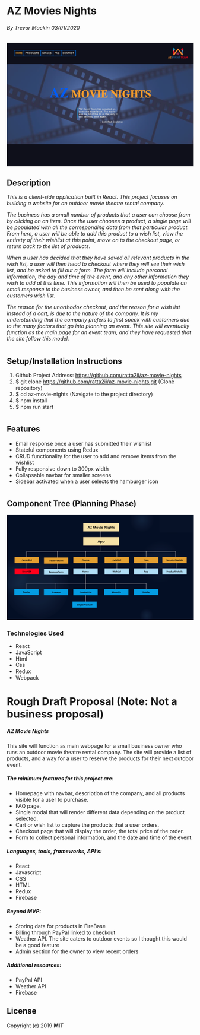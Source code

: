 # **AZ Movies Nights**


###### By Trevor Mackin 03/01/2020  


<center>

<!-- ![ Screenshot of Project ](src/assets/images/beerShack.gif) -->

![Image of Paths](src/assets/images/az-movies-screenshot.png)

</center>


## **Description**

_This is a client-side application built in React. This project focuses on building a website for an outdoor movie theatre rental company._

_The business has a small number of products that a user can choose from by clicking on an item. Once the user chooses a product, a single page will be populated with all the corresponding data from that particular product. From here, a user will be able to add this product to a wish list, view the entirety of their wishlist at this point, move on to the checkout page, or return back to the list of products._

_When a user has decided that they have saved all relevant products in the wish list, a user will then head to checkout where they will see their wish list, and be asked to fill out a form. The form will include personal information, the day and time of the event, and any other information they wish to add at this time. This information will then be used to populate an email response to the business owner, and then be sent along with the customers wish list._ 

_The reason for the unorthodox checkout, and the reason for a wish list instead of a cart, is due to the nature of the company. It is my understanding that the company prefers to first speak with customers due to the many factors that go into planning an event. This site will eventually function as the main page for an event team, and they have requested that the site follow this model._ 
#


##  **Setup/Installation Instructions**


1. Github Project Address: https://github.com/ratta2ii/az-movie-nights
2. $ git clone https://github.com/ratta2ii/az-movie-nights.git (Clone repository)
3. $ cd az-movie-nights (Navigate to the project directory) 
4. $ npm install
5. $ npm run start
#


## **Features**


* Email response once a user has submitted their wishlist
* Stateful components using Redux
* CRUD functionality for the user to add and remove items from the wishlist
* Fully responsive down to 300px width
* Collapsable navbar for smaller screens
* Sidebar activated when a user selects the hamburger icon
#
   
## **Component Tree (Planning Phase)**


<center>

![Image of Paths](src/assets/images/az-movies-structure.png)

</center>


### **Technologies Used**


* React
* JavaScript
* Html
* Css
* Redux
* Webpack


# **Rough Draft Proposal** (Note: Not a business proposal)


##### AZ Movie Nights


This site will function as main webpage for a small business owner who runs an outdoor movie theatre rental company. The site will provide a list of products, and a way for a user to reserve the products for their next outdoor event.


##### **The minimum features for this project are:**


* Homepage with navbar, description of the company, and all products visible for a user to purchase.
* FAQ page.
* Single modal that will render different data depending on the product selected.
* Cart or wish list to capture the products that a user orders.
* Checkout page that will display the order, the total price of the order.
* Form to collect personal information, and the date and time of the event. 


##### **Languages, tools, frameworks, API’s:**


* React
* Javascript
* CSS
* HTML
* Redux
* Firebase


##### **Beyond MVP:**


* Storing data for products in FireBase
* Billing through PayPal linked to checkout
* Weather API. The site caters to outdoor events so I thought this would be a good feature
* Admin section for the owner to view recent orders


##### **Additional resources:**

* PayPal API
* Weather API
* Firebase

## **License**

Copyright (c) 2019 **MIT**